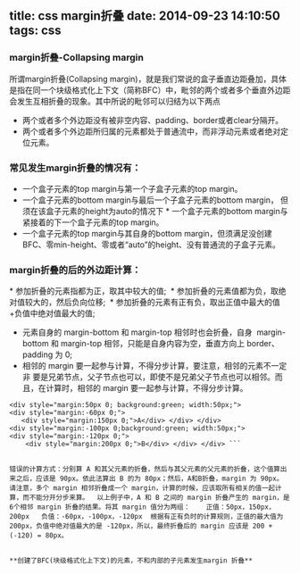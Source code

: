 title: css margin折叠
date: 2014-09-23 14:10:50
tags: css
---

### margin折叠-Collapsing margin

所谓margin折叠(Collapsing margin)，就是我们常说的盒子垂直边距叠加，具体是指在同一个块级格式化上下文（简称BFC）中，毗邻的两个或者多个垂直外边距会发生互相折叠的现象。其中所说的毗邻可以归结为以下两点

-	两个或者多个外边距没有被非空内容、padding、border或者clear分隔开。 
-	两个或者多个外边距所归属的元素都处于普通流中，而非浮动元素或者绝对定位元素。

### 常见发生margin折叠的情况有：

* 一个盒子元素的top margin与第一个子盒子元素的top margin。
* 一个盒子元素的bottom margin与最后一个子盒子元素的bottom margin， 但须在该盒子元素的height为auto的情况下 * 一个盒子元素的bottom margin与紧接着的下一个盒子元素的top margin。
* 一个盒子元素的top margin与其自身的bottom margin，但须满足没创建 BFC、零min-height、零或者“auto”的height、没有普通流的子盒子元素。

### margin折叠的后的外边距计算：

* 参加折叠的元素指都为正，取其中较大的值; 
* 参加折叠的元素值都为负，取绝对值较大的，然后负向位移; 
* 参加折叠的元素有正有负，取出正值中最大的值+负值中绝对值最大的值; 
* 元素自身的 margin-bottom 和 margin-top 相邻时也会折叠，自身 
margin-bottom 和 margin-top 相邻，只能是自身内容为空，垂直方向上 border、padding 为 0; 
* 相邻的 margin 要一起参与计算，不得分步计算，要注意，相邻的元素不一定非
要是兄弟节点，父子节点也可以，即使不是兄弟父子节点也可以相邻。而且，在计算时，相邻的 margin 要一起参与计算，不得分步计算。 

``` 
<div style="margin:50px 0; background:green; width:50px;"> 
<div style="margin:-60px 0;"> 
   <div style="margin:150px 0;">A</div> </div> </div> 
<div style="margin:-100px 0;background:green; width:50px;"> 
<div style="margin:-120px 0;"> 
    <div style="margin:200px 0;">B</div> </div> </div> ```


错误的计算方式：分别算 A 和其父元素的折叠，然后与其父元素的父元素的折叠，这个值算出来之后，应该是 90px。依此法算出 B 的为 80px；然后，A和B折叠，margin 为 90px。  请注意，多个 margin 相邻折叠成一个 margin，计算的时候，应该取所有相关的值一起计算，而不能分开分步来算。  以上例子中，A 和 B 之间的 margin 折叠产生的 margin，是6个相邻 margin 折叠的结果。将其 margin 值分为两组：    正值：50px，150px，200px   负值：-60px，-100px，-120px  根据有正有负时的计算规则，正值的最大值为 200px，负值中绝对值最大的是 -120px，所以，最终折叠后的 margin 应该是 200 + (-120) = 80px。


**创建了BFC(块级格式化上下文)的元素，不和内部的子元素发生margin 折叠**

